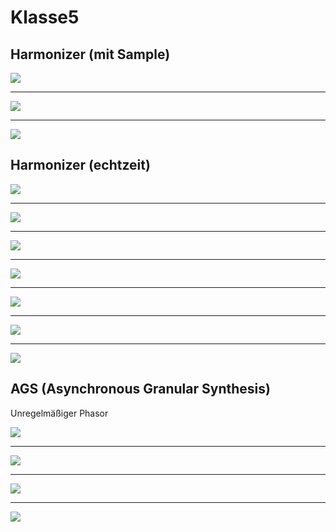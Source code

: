 # Klasse5

## Harmonizer (mit Sample)

![](Klasse5/png/th_gw1.png)

---

![](Klasse5/png/th_gw2.png)

---

![](Klasse5/png/th_gw3.png)

## Harmonizer (echtzeit)


![](Klasse5/png/harm1.png)

---
![](Klasse5/png/abs.png)

---
![](Klasse5/png/harm2.png)

---
![](Klasse5/png/harm3.png)

---
![](Klasse5/png/harm4.png)

---
![](Klasse5/png/harm5.png)

---
![](Klasse5/png/harm6.png)



## AGS (Asynchronous Granular Synthesis)

Unregelmäßiger Phasor

![](Klasse5/png/ags_phasor.png)

---
![](Klasse5/png/phasor.png)

---
![](Klasse5/png/phasor2.png)

---
![](Klasse5/png/phasor3.png)
